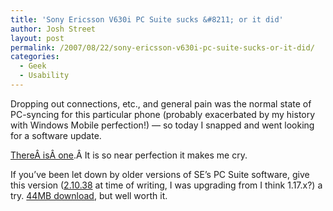 ```yaml
---
title: 'Sony Ericsson V630i PC Suite sucks &#8211; or it did'
author: Josh Street
layout: post
permalink: /2007/08/22/sony-ericsson-v630i-pc-suite-sucks-or-it-did/
categories:
  - Geek
  - Usability
---
```

Dropping out connections, etc., and general pain was the normal state of PC-syncing for this particular phone (probably exacerbated by my history with Windows Mobile perfection!) &#8212; so today I snapped and went looking for a software update.

<a href="http://www.sonyericsson.com/spg.jsp?cc=au&amp;lc=en&amp;ver=4000&amp;template=ps1_1_3_1_1&amp;zone=ps&amp;lm=ps1_1&amp;pid=10457&amp;fid=42782&amp;esi=true">ThereÂ isÂ one</a>.Â It is so near perfection it makes me cry.

If you&#8217;ve been let down by older versions of SE&#8217;s PC Suite software, give this version (<a href="http://www.sonyericsson.com/downloads/PC%20Suite_2.10.38.exe">2.10.38</a> at time of writing, I was upgrading from I think 1.17.x?) a try. <a href="http://www.sonyericsson.com/downloads/PC%20Suite_2.10.38.exe">44MB download</a>, but well worth it.